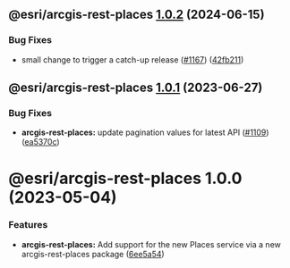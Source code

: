## @esri/arcgis-rest-places [1.0.2](https://github.com/Esri/arcgis-rest-js/compare/@esri/arcgis-rest-places@1.0.1...@esri/arcgis-rest-places@1.0.2) (2024-06-15)


### Bug Fixes

* small change to trigger a catch-up release ([#1167](https://github.com/Esri/arcgis-rest-js/issues/1167)) ([42fb211](https://github.com/Esri/arcgis-rest-js/commit/42fb21132211e7a3ab0e615bf3cb640b147fbe20))

## @esri/arcgis-rest-places [1.0.1](https://github.com/Esri/arcgis-rest-js/compare/@esri/arcgis-rest-places@1.0.0...@esri/arcgis-rest-places@1.0.1) (2023-06-27)


### Bug Fixes

* **arcgis-rest-places:** update pagination values for latest API ([#1109](https://github.com/Esri/arcgis-rest-js/issues/1109)) ([ea5370c](https://github.com/Esri/arcgis-rest-js/commit/ea5370c7b847ab6ef9314f7b54d04a278f124e62))

# @esri/arcgis-rest-places 1.0.0 (2023-05-04)


### Features

* **arcgis-rest-places:** Add support for the new Places service via a new arcgis-rest-places package ([6ee5a54](https://github.com/Esri/arcgis-rest-js/commit/6ee5a54f7f71b0590e4b905fa6de97a22f337bd9))

